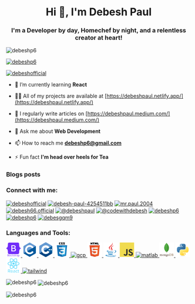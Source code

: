 <h1 align="center">Hi 👋, I'm Debesh Paul</h1>
<h3 align="center">I'm a Developer by day, Homechef by night, and a relentless creator at heart!</h3>

<p align="left"> <img src="https://komarev.com/ghpvc/?username=debeshp6&label=Profile%20views&color=0e75b6&style=flat" alt="debeshp6" /> </p>

<p align="left"> <a href="https://github.com/ryo-ma/github-profile-trophy"><img src="https://github-profile-trophy.vercel.app/?username=debeshp6" alt="debeshp6" /></a> </p>

<p align="left"> <a href="https://twitter.com/debeshofficial" target="blank"><img src="https://img.shields.io/twitter/follow/debeshofficial?logo=twitter&style=for-the-badge" alt="debeshofficial" /></a> </p>

- 🌱 I’m currently learning **React**

- 👨‍💻 All of my projects are available at [https://debeshpaul.netlify.app/](https://debeshpaul.netlify.app/)

- 📝 I regularly write articles on [https://debeshpaul.medium.com/](https://debeshpaul.medium.com/)

- 💬 Ask me about **Web Development**

- 📫 How to reach me **debeshp6@gmail.com**

- ⚡ Fun fact **I'm head over heels for Tea**

### Blogs posts
<!-- BLOG-POST-LIST:START -->
<!-- BLOG-POST-LIST:END -->

<h3 align="left">Connect with me:</h3>
<p align="left">
<a href="https://twitter.com/debeshofficial" target="blank"><img align="center" src="https://raw.githubusercontent.com/rahuldkjain/github-profile-readme-generator/master/src/images/icons/Social/twitter.svg" alt="debeshofficial" height="30" width="40" /></a>
<a href="https://linkedin.com/in/debesh-paul-4254511bb" target="blank"><img align="center" src="https://raw.githubusercontent.com/rahuldkjain/github-profile-readme-generator/master/src/images/icons/Social/linked-in-alt.svg" alt="debesh-paul-4254511bb" height="30" width="40" /></a>
<a href="https://fb.com/mr.paul.2004" target="blank"><img align="center" src="https://raw.githubusercontent.com/rahuldkjain/github-profile-readme-generator/master/src/images/icons/Social/facebook.svg" alt="mr.paul.2004" height="30" width="40" /></a>
<a href="https://instagram.com/debesh66.official" target="blank"><img align="center" src="https://raw.githubusercontent.com/rahuldkjain/github-profile-readme-generator/master/src/images/icons/Social/instagram.svg" alt="debesh66.official" height="30" width="40" /></a>
<a href="https://medium.com/@debeshpaul" target="blank"><img align="center" src="https://raw.githubusercontent.com/rahuldkjain/github-profile-readme-generator/master/src/images/icons/Social/medium.svg" alt="@debeshpaul" height="30" width="40" /></a>
<a href="https://www.youtube.com/c/codewithdebesh" target="blank"><img align="center" src="https://raw.githubusercontent.com/rahuldkjain/github-profile-readme-generator/master/src/images/icons/Social/youtube.svg" alt="@codewithdebesh" height="30" width="40" /></a>
<a href="https://www.hackerrank.com/debeshp6" target="blank"><img align="center" src="https://raw.githubusercontent.com/rahuldkjain/github-profile-readme-generator/master/src/images/icons/Social/hackerrank.svg" alt="debeshp6" height="30" width="40" /></a>
<a href="https://www.leetcode.com/debeshp6" target="blank"><img align="center" src="https://raw.githubusercontent.com/rahuldkjain/github-profile-readme-generator/master/src/images/icons/Social/leet-code.svg" alt="debeshp6" height="30" width="40" /></a>
<a href="https://auth.geeksforgeeks.org/user/debesgqm9" target="blank"><img align="center" src="https://raw.githubusercontent.com/rahuldkjain/github-profile-readme-generator/master/src/images/icons/Social/geeks-for-geeks.svg" alt="debesgqm9" height="30" width="40" /></a>
</p>

<h3 align="left">Languages and Tools:</h3>
<p align="left"> <a href="https://getbootstrap.com" target="_blank" rel="noreferrer"> <img src="https://raw.githubusercontent.com/devicons/devicon/master/icons/bootstrap/bootstrap-plain-wordmark.svg" alt="bootstrap" width="40" height="40"/> </a> <a href="https://www.cprogramming.com/" target="_blank" rel="noreferrer"> <img src="https://raw.githubusercontent.com/devicons/devicon/master/icons/c/c-original.svg" alt="c" width="40" height="40"/> </a> <a href="https://www.w3schools.com/cpp/" target="_blank" rel="noreferrer"> <img src="https://raw.githubusercontent.com/devicons/devicon/master/icons/cplusplus/cplusplus-original.svg" alt="cplusplus" width="40" height="40"/> </a> <a href="https://www.w3schools.com/css/" target="_blank" rel="noreferrer"> <img src="https://raw.githubusercontent.com/devicons/devicon/master/icons/css3/css3-original-wordmark.svg" alt="css3" width="40" height="40"/> </a> <a href="https://cloud.google.com" target="_blank" rel="noreferrer"> <img src="https://www.vectorlogo.zone/logos/google_cloud/google_cloud-icon.svg" alt="gcp" width="40" height="40"/> </a> <a href="https://www.w3.org/html/" target="_blank" rel="noreferrer"> <img src="https://raw.githubusercontent.com/devicons/devicon/master/icons/html5/html5-original-wordmark.svg" alt="html5" width="40" height="40"/> </a> <a href="https://www.java.com" target="_blank" rel="noreferrer"> <img src="https://raw.githubusercontent.com/devicons/devicon/master/icons/java/java-original.svg" alt="java" width="40" height="40"/> </a> <a href="https://developer.mozilla.org/en-US/docs/Web/JavaScript" target="_blank" rel="noreferrer"> <img src="https://raw.githubusercontent.com/devicons/devicon/master/icons/javascript/javascript-original.svg" alt="javascript" width="40" height="40"/> </a> <a href="https://www.mathworks.com/" target="_blank" rel="noreferrer"> <img src="https://upload.wikimedia.org/wikipedia/commons/2/21/Matlab_Logo.png" alt="matlab" width="40" height="40"/> </a> <a href="https://www.mongodb.com/" target="_blank" rel="noreferrer"> <img src="https://raw.githubusercontent.com/devicons/devicon/master/icons/mongodb/mongodb-original-wordmark.svg" alt="mongodb" width="40" height="40"/> </a> <a href="https://www.python.org" target="_blank" rel="noreferrer"> <img src="https://raw.githubusercontent.com/devicons/devicon/master/icons/python/python-original.svg" alt="python" width="40" height="40"/> </a> <a href="https://reactjs.org/" target="_blank" rel="noreferrer"> <img src="https://raw.githubusercontent.com/devicons/devicon/master/icons/react/react-original-wordmark.svg" alt="react" width="40" height="40"/> </a> <a href="https://tailwindcss.com/" target="_blank" rel="noreferrer"> <img src="https://www.vectorlogo.zone/logos/tailwindcss/tailwindcss-icon.svg" alt="tailwind" width="40" height="40"/> </a> </p>

<p><img align="left" src="https://github-readme-stats.vercel.app/api/top-langs?username=debeshp6&show_icons=true&locale=en&layout=compact" alt="debeshp6" /></p>

<p>&nbsp;<img align="center" src="https://github-readme-stats.vercel.app/api?username=debeshp6&show_icons=true&locale=en" alt="debeshp6" /></p>

<p><img align="center" src="https://github-readme-streak-stats.herokuapp.com/?user=debeshp6&" alt="debeshp6" /></p>
